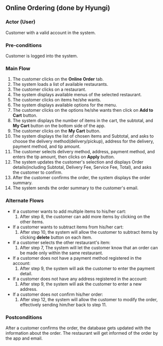 ## Online Ordering (done by Hyungi)

### Actor (User)
Customer with a valid account in the system.

### Pre-conditions
Customer is logged into the system.

### Main Flow
1. The customer clicks on the **Online Order** tab.
2. The system loads a list of available restaurants.
3. The customer clicks on a restaurant.
4. The system displays available menus of the selected restaurant.
5. The customer clicks on items he/she wants.
6. The system displays available options for the menu.
7. The customer clicks on the options he/she wants then click on **Add to Cart** button.
8. The system displays the number of items in the cart, the subtotal, and **My Cart** button on the bottom side of the app.
9. The customer clicks on the **My Cart** button.
10. The system displays the list of chosen items and Subtotal, and asks to choose the delivery method(delivery/pickup), address for the delivery, payment method, and tip amount.
11. The customer selects delivery method, address, payment method, and enters the tip amount, then clicks on **Apply** button.
12. The system updates the customer's selection and displays Order details(including Subtotal, Delivery Fee, Service Fee, Total), and asks the customer to confirm.
13. After the customer confirms the order, the system displays the order summary.
14. The system sends the order summary to the customer's email.


### Alternate Flows
- If a customer wants to add multiple items to his/her cart:
  1. After step 8, the customer can add more items by clicking on the other items.
- If a customer wants to subtract items from his/her cart:
  1. After step 10, the system will allow the customer to subtract items by clicking **delete** button on each item.
- If a customer selects the other restaurant's item:
  1. After step 7, The system will let the customer know that an order can be made only within the same restaurant.
- If a customer does not have a payment method registered in the account:
  1. After step 9, the system will ask the customer to enter the payment detail.
- If a customer does not have any address registered in the account:
  1. After step 9, the system will ask the customer to enter a new address.
- If a customer does not confirm his/her order:
  1. After step 12, the system will allow the customer to modify the order, effectively sending him/her back to step 11.


### Postconditions
After a customer confirms the order, the database gets updated with the information about the order. The restaurant will get informed of the order by the app and email.
